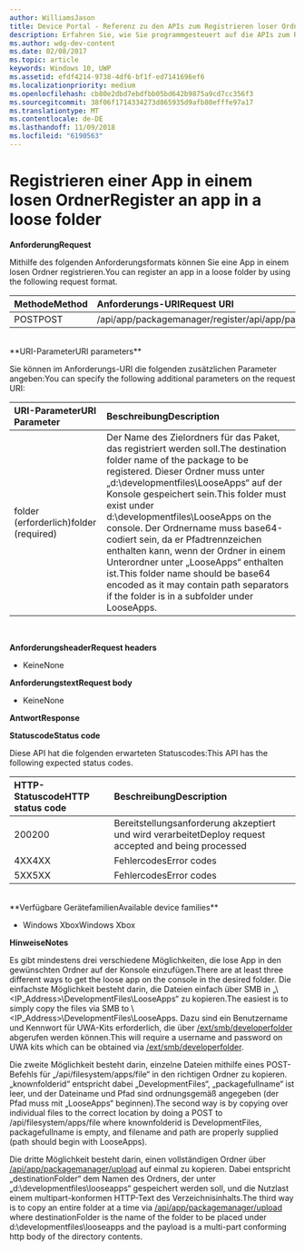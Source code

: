```yaml
---
author: WilliamsJason
title: Device Portal - Referenz zu den APIs zum Registrieren loser Ordner
description: Erfahren Sie, wie Sie programmgesteuert auf die APIs zum Registrieren loser Ordner zugreifen.
ms.author: wdg-dev-content
ms.date: 02/08/2017
ms.topic: article
keywords: Windows 10, UWP
ms.assetid: efdf4214-9738-4df6-bf1f-ed7141696ef6
ms.localizationpriority: medium
ms.openlocfilehash: cb80e2dbd7ebdfbb05bd642b9875a9cd7cc356f3
ms.sourcegitcommit: 38f06f1714334273d865935d9afb80efffe97a17
ms.translationtype: MT
ms.contentlocale: de-DE
ms.lasthandoff: 11/09/2018
ms.locfileid: "6190563"
---
```

# <a name="register-an-app-in-a-loose-folder"></a><span data-ttu-id="3606f-104">Registrieren einer App in einem losen Ordner</span><span class="sxs-lookup"><span data-stu-id="3606f-104">Register an app in a loose folder</span></span>  

**<span data-ttu-id="3606f-105">Anforderung</span><span class="sxs-lookup"><span data-stu-id="3606f-105">Request</span></span>**

<span data-ttu-id="3606f-106">Mithilfe des folgenden Anforderungsformats können Sie eine App in einem losen Ordner registrieren.</span><span class="sxs-lookup"><span data-stu-id="3606f-106">You can register an app in a loose folder by using the following request format.</span></span>

<span data-ttu-id="3606f-107">Methode</span><span class="sxs-lookup"><span data-stu-id="3606f-107">Method</span></span>      | <span data-ttu-id="3606f-108">Anforderungs-URI</span><span class="sxs-lookup"><span data-stu-id="3606f-108">Request URI</span></span>
:------     | :------
<span data-ttu-id="3606f-109">POST</span><span class="sxs-lookup"><span data-stu-id="3606f-109">POST</span></span> | <span data-ttu-id="3606f-110">/api/app/packagemanager/register</span><span class="sxs-lookup"><span data-stu-id="3606f-110">/api/app/packagemanager/register</span></span>
<br />
**<span data-ttu-id="3606f-111">URI-Parameter</span><span class="sxs-lookup"><span data-stu-id="3606f-111">URI parameters</span></span>**

<span data-ttu-id="3606f-112">Sie können im Anforderungs-URI die folgenden zusätzlichen Parameter angeben:</span><span class="sxs-lookup"><span data-stu-id="3606f-112">You can specify the following additional parameters on the request URI:</span></span>

<span data-ttu-id="3606f-113">URI-Parameter</span><span class="sxs-lookup"><span data-stu-id="3606f-113">URI Parameter</span></span>      | <span data-ttu-id="3606f-114">Beschreibung</span><span class="sxs-lookup"><span data-stu-id="3606f-114">Description</span></span>
:------     | :-----
<span data-ttu-id="3606f-115">folder (erforderlich)</span><span class="sxs-lookup"><span data-stu-id="3606f-115">folder (required)</span></span> | <span data-ttu-id="3606f-116">Der Name des Zielordners für das Paket, das registriert werden soll.</span><span class="sxs-lookup"><span data-stu-id="3606f-116">The destination folder name of the package to be registered.</span></span> <span data-ttu-id="3606f-117">Dieser Ordner muss unter „d:\developmentfiles\LooseApps“ auf der Konsole gespeichert sein.</span><span class="sxs-lookup"><span data-stu-id="3606f-117">This folder must exist under d:\developmentfiles\LooseApps on the console.</span></span> <span data-ttu-id="3606f-118">Der Ordnername muss base64-codiert sein, da er Pfadtrennzeichen enthalten kann, wenn der Ordner in einem Unterordner unter „LooseApps“ enthalten ist.</span><span class="sxs-lookup"><span data-stu-id="3606f-118">This folder name should be base64 encoded as it may contain path separators if the folder is in a subfolder under LooseApps.</span></span>
<br />

**<span data-ttu-id="3606f-119">Anforderungsheader</span><span class="sxs-lookup"><span data-stu-id="3606f-119">Request headers</span></span>**

- <span data-ttu-id="3606f-120">Keine</span><span class="sxs-lookup"><span data-stu-id="3606f-120">None</span></span>

**<span data-ttu-id="3606f-121">Anforderungstext</span><span class="sxs-lookup"><span data-stu-id="3606f-121">Request body</span></span>**

- <span data-ttu-id="3606f-122">Keine</span><span class="sxs-lookup"><span data-stu-id="3606f-122">None</span></span>

**<span data-ttu-id="3606f-123">Antwort</span><span class="sxs-lookup"><span data-stu-id="3606f-123">Response</span></span>**

**<span data-ttu-id="3606f-124">Statuscode</span><span class="sxs-lookup"><span data-stu-id="3606f-124">Status code</span></span>**

<span data-ttu-id="3606f-125">Diese API hat die folgenden erwarteten Statuscodes:</span><span class="sxs-lookup"><span data-stu-id="3606f-125">This API has the following expected status codes.</span></span>

<span data-ttu-id="3606f-126">HTTP-Statuscode</span><span class="sxs-lookup"><span data-stu-id="3606f-126">HTTP status code</span></span>      | <span data-ttu-id="3606f-127">Beschreibung</span><span class="sxs-lookup"><span data-stu-id="3606f-127">Description</span></span>
:------     | :-----
<span data-ttu-id="3606f-128">200</span><span class="sxs-lookup"><span data-stu-id="3606f-128">200</span></span> | <span data-ttu-id="3606f-129">Bereitstellungsanforderung akzeptiert und wird verarbeitet</span><span class="sxs-lookup"><span data-stu-id="3606f-129">Deploy request accepted and being processed</span></span>
<span data-ttu-id="3606f-130">4XX</span><span class="sxs-lookup"><span data-stu-id="3606f-130">4XX</span></span> | <span data-ttu-id="3606f-131">Fehlercodes</span><span class="sxs-lookup"><span data-stu-id="3606f-131">Error codes</span></span>
<span data-ttu-id="3606f-132">5XX</span><span class="sxs-lookup"><span data-stu-id="3606f-132">5XX</span></span> | <span data-ttu-id="3606f-133">Fehlercodes</span><span class="sxs-lookup"><span data-stu-id="3606f-133">Error codes</span></span>
<br />
**<span data-ttu-id="3606f-134">Verfügbare Gerätefamilien</span><span class="sxs-lookup"><span data-stu-id="3606f-134">Available device families</span></span>**

* <span data-ttu-id="3606f-135">Windows Xbox</span><span class="sxs-lookup"><span data-stu-id="3606f-135">Windows Xbox</span></span>

**<span data-ttu-id="3606f-136">Hinweise</span><span class="sxs-lookup"><span data-stu-id="3606f-136">Notes</span></span>**

<span data-ttu-id="3606f-137">Es gibt mindestens drei verschiedene Möglichkeiten, die lose App in den gewünschten Ordner auf der Konsole einzufügen.</span><span class="sxs-lookup"><span data-stu-id="3606f-137">There are at least three different ways to get the loose app on the console in the desired folder.</span></span> <span data-ttu-id="3606f-138">Die einfachste Möglichkeit besteht darin, die Dateien einfach über SMB in „\\<IP_Address>\DevelopmentFiles\LooseApps“ zu kopieren.</span><span class="sxs-lookup"><span data-stu-id="3606f-138">The easiest is to simply copy the files via SMB to \\<IP_Address>\DevelopmentFiles\LooseApps.</span></span> <span data-ttu-id="3606f-139">Dazu sind ein Benutzername und Kennwort für UWA-Kits erforderlich, die über [/ext/smb/developerfolder](wdp-smb-api.md) abgerufen werden können.</span><span class="sxs-lookup"><span data-stu-id="3606f-139">This will require a username and password on UWA kits which can be obtained via [/ext/smb/developerfolder](wdp-smb-api.md).</span></span> 

<span data-ttu-id="3606f-140">Die zweite Möglichkeit besteht darin, einzelne Dateien mithilfe eines POST-Befehls für „/api/filesystem/apps/file“ in den richtigen Ordner zu kopieren. „knownfolderid“ entspricht dabei „DevelopmentFiles“, „packagefullname“ ist leer, und der Dateiname und Pfad sind ordnungsgemäß angegeben (der Pfad muss mit „LooseApps“ beginnen).</span><span class="sxs-lookup"><span data-stu-id="3606f-140">The second way is by copying over individual files to the correct location by doing a POST to /api/filesystem/apps/file where knownfolderid is DevelopmentFiles, packagefullname is empty, and filename and path are properly supplied (path should begin with LooseApps).</span></span>

<span data-ttu-id="3606f-141">Die dritte Möglichkeit besteht darin, einen vollständigen Ordner über [/api/app/packagemanager/upload](wdp-folder-upload.md) auf einmal zu kopieren. Dabei entspricht „destinationFolder“ dem Namen des Ordners, der unter „d:\developmentfiles\looseapps“ gespeichert werden soll, und die Nutzlast einem multipart-konformen HTTP-Text des Verzeichnisinhalts.</span><span class="sxs-lookup"><span data-stu-id="3606f-141">The third way is to copy an entire folder at a time via [/api/app/packagemanager/upload](wdp-folder-upload.md) where destinationFolder is the name of the folder to be placed under d:\developmentfiles\looseapps and the payload is a multi-part conforming http body of the directory contents.</span></span>

